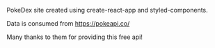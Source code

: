 PokeDex site created using create-react-app and styled-components.

Data is consumed from https://pokeapi.co/

Many thanks to them for providing this free api!
